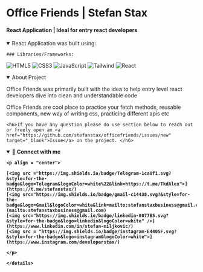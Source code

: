 <h1>Office Friends | Stefan Stax</h1>
<h4>React Application | Ideal for entry react developers</h5>

<details open>
    <summary>React Application was built using: </summary>

    ### Libraries/Frameworks:
    
![HTML5](https://img.shields.io/badge/-HTML5-E34F26.svg?style=for-the-badge&logo=html5&logoColor=ffffff)
![CSS3](https://img.shields.io/badge/-CSS3-1572B6.svg?style=for-the-badge&logo=css3)
![JavaScript](https://img.shields.io/badge/-JavaScript-282C34?style=for-the-badge&logo=javascript)
![Tailwind](https://img.shields.io/badge/tailwindcss-%2338B2AC.svg?style=for-the-badge&logo=tailwind-css&logoColor=white")
![React](https://img.shields.io/badge/-React-282C34.svg?style=for-the-badge&logo=react&logoColor=ffffff)

</details>

<details open>
    <summary>About Project</summary>
    <p>Office Friends was primarily built with the idea to help entry level react developers dive into clean and understandable code</p>
    <p>Office Friends are cool place to practice your fetch methods, reusable components, new way of writing css, practicing different apis etc</p>

    <h6>If you have any question please do use section below to reach out or freely open an <a href="https://github.com/stefanstax/officefriends/issues/new" target="_blank">Issue</a> on the project. </h6>
</details>


<details open>
    <summary>🤝 <b>Connect with me<b></summary>
    
    <p align = "center">
    
    [<img src ="https://img.shields.io/badge/Telegram-1ca0f1.svg?&style=for-the-badge&logo=Telegram&logoColor=white%22&link=https://t.me/TkdAlex">](https://t.me/stefanstax/)
    [<img src="https://img.shields.io/badge/gmail-c14438.svg?&style=for-the-badge&logo=Gmail&logoColor=white&link=mailto:stefanstaxbusiness@gmail.com"/>](mailto:stefanstaxbusiness@gmail.com)
    [<img src="https://img.shields.io/badge/linkedin-0077B5.svg?&style=for-the-badge&logo=linkedin&logoColor=white" />](https://www.linkedin.com/in/stefan-miljkovic/)
    [<img src = "https://img.shields.io/badge/instagram-E4405F.svg?&style=for-the-badge&logo=instagram&logoColor=white">](https://www.instagram.com/developerstax/)
    
    </p>
    
    </details>